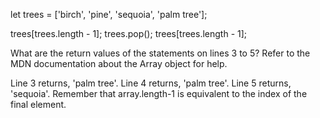 let trees = ['birch', 'pine', 'sequoia', 'palm tree'];

trees[trees.length - 1];
trees.pop();
trees[trees.length - 1];

What are the return values of the statements on lines 3 to 5? Refer to the MDN documentation about the Array object for help.

Line 3 returns, 'palm tree'. Line 4 returns, 'palm tree'. Line 5 returns, 'sequoia'. Remember that
array.length-1 is equivalent to the index of the final element.